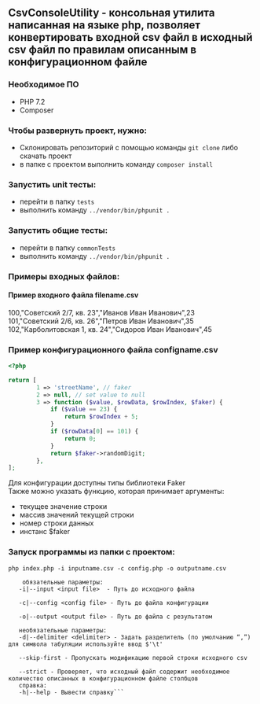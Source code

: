 ## CsvConsoleUtility - консольная утилита написанная на языке php, позволяет конвертировать входной csv файл в исходный csv файл по правилам описанным в конфигурационном файле
### Необходимое ПО
 
  - PHP 7.2
  - Composer
  
### Чтобы развернуть проект, нужно:

  - Склонировать репозиторий с помощью команды ``git clone`` либо скачать проект
  - в папке с проектом выполнить команду ``composer install``

### Запустить unit тесты:
  
  - перейти в папку ``tests``
  - выполнить команду ``../vendor/bin/phpunit .``
  
### Запустить общие тесты:

  - перейти в папку ``commonTests``
  - выполнить команду ``../vendor/bin/phpunit .``


### Примеры входных файлов:
#### Пример входного файла filename.csv
  100,"Советский 2/7, кв. 23","Иванов Иван Иванович",23\
  101,"Советский 2/6, кв. 26","Петров Иван Иванович",35\
  102,"Карболитовская 1, кв. 24","Сидоров Иван Иванович",45
### Пример конфигурационного файла configname.csv
```php
<?php

return [
        1 => 'streetName', // faker
        2 => null, // set value to null
        3 => function ($value, $rowData, $rowIndex, $faker) {
            if ($value == 23) {
                return $rowIndex + 5;
            }
            if ($rowData[0] == 101) {
                return 0;
            }
            return $faker->randomDigit;
    	},
];
```
Для конфигурации доступны типы библиотеки Faker\
Также можно указать функцию, которая принимает аргументы: 
  - текущее значение строки
  - массив значений текущей строки
  - номер строки данных
  - инстанс $faker
  
### Запуск программы из папки с проектом:
 ```php index.php -i inputname.csv -c config.php -o outputname.csv```
 
```
    обязательные параметры: 
   -i|--input <input file>  - Путь до исходного файла
     
   -c|--config <config file> - Путь до файла конфигурации
   
   -o|--output <output file> - Путь до файла с результатом
   
   необязательные параметры:
   -d|--delimiter <delimiter> - Задать разделитель (по умолчанию “,”) для символа табуляции используйте ввод $'\t'
   
   --skip-first - Пропускать модификацию первой строки исходного csv
   
   --strict - Проверяет, что исходный файл содержит необходимое количество описанных в конфигурационном файле столбцов
   справка:
   -h|--help - Вывести справку```
 
 
  
  
